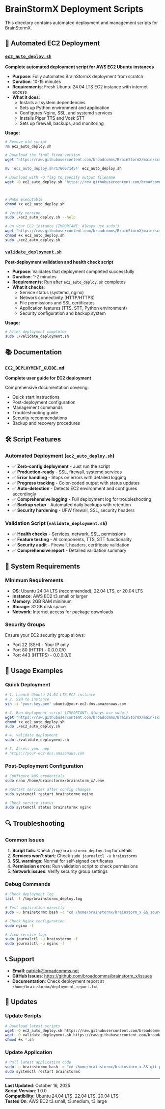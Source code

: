 # BrainStormX Deployment Scripts

This directory contains automated deployment and management scripts for BrainStormX.

## 🚀 Automated EC2 Deployment

### [`ec2_auto_deploy.sh`](./ec2_auto_deploy.sh)
**Complete automated deployment script for AWS EC2 Ubuntu instances**

- **Purpose**: Fully automates BrainStormX deployment from scratch
- **Duration**: 10-15 minutes
- **Requirements**: Fresh Ubuntu 24.04 LTS EC2 instance with internet access
- **What it does**: 
  - Installs all system dependencies
  - Sets up Python environment and application
  - Configures Nginx, SSL, and systemd services
  - Installs Piper TTS and Vosk STT
  - Sets up firewall, backups, and monitoring

**Usage:**

```bash
# Remove old script
rm ec2_auto_deploy.sh

# Download the final fixed version
wget "https://raw.githubusercontent.com/broadcomms/BrainStormX/main/scripts/ec2_auto_deploy.sh?$(date +%s)"

mv 'ec2_auto_deploy.sh?1760671454' ec2_auto_deploy.sh

# Download with -O flag to specify output filename
wget -O ec2_auto_deploy.sh "https://raw.githubusercontent.com/broadcomms/BrainStormX/main/scripts/ec2_auto_deploy.sh?$(date +%s)"



# Make executable
chmod +x ec2_auto_deploy.sh

# Verify version
sudo ./ec2_auto_deploy.sh --help
```



```bash
# On your EC2 instance (IMPORTANT: Always use sudo!)
wget "https://raw.githubusercontent.com/broadcomms/BrainStormX/main/scripts/ec2_auto_deploy.sh?$(date +%s)"
chmod +x ec2_auto_deploy.sh
sudo ./ec2_auto_deploy.sh
```

### [`validate_deployment.sh`](./validate_deployment.sh)
**Post-deployment validation and health check script**

- **Purpose**: Validates that deployment completed successfully
- **Duration**: 1-2 minutes
- **Requirements**: Run after `ec2_auto_deploy.sh` completes
- **What it checks**:
  - Service status (systemd, nginx)
  - Network connectivity (HTTP/HTTPS)
  - File permissions and SSL certificates
  - Application features (TTS, STT, Python environment)
  - Security configuration and backup system

**Usage:**
```bash
# After deployment completes
sudo ./validate_deployment.sh
```

## 📚 Documentation

### [`EC2_DEPLOYMENT_GUIDE.md`](./EC2_DEPLOYMENT_GUIDE.md)
**Complete user guide for EC2 deployment**

Comprehensive documentation covering:
- Quick start instructions
- Post-deployment configuration
- Management commands
- Troubleshooting guide
- Security recommendations
- Backup and recovery procedures

## 🛠️ Script Features

### Automated Deployment (`ec2_auto_deploy.sh`)
- ✅ **Zero-config deployment** - Just run the script
- ✅ **Production-ready** - SSL, firewall, systemd services
- ✅ **Error handling** - Stops on errors with detailed logging
- ✅ **Progress tracking** - Color-coded output with status updates
- ✅ **Auto-detection** - Detects EC2 environment and configures accordingly
- ✅ **Comprehensive logging** - Full deployment log for troubleshooting
- ✅ **Backup setup** - Automated daily backups with retention
- ✅ **Security hardening** - UFW firewall, SSL, security headers

### Validation Script (`validate_deployment.sh`)
- ✅ **Health checks** - Services, network, SSL, permissions
- ✅ **Feature testing** - AI components, TTS, STT functionality  
- ✅ **Security audit** - Firewall, headers, certificate validation
- ✅ **Comprehensive report** - Detailed validation summary

## 🔧 System Requirements

### Minimum Requirements
- **OS**: Ubuntu 24.04 LTS (recommended), 22.04 LTS, or 20.04 LTS
- **Instance**: AWS EC2 t3.small or larger
- **Memory**: 2GB RAM minimum
- **Storage**: 32GB disk space
- **Network**: Internet access for package downloads

### Security Groups
Ensure your EC2 security group allows:
- Port 22 (SSH) - Your IP only
- Port 80 (HTTP) - 0.0.0.0/0
- Port 443 (HTTPS) - 0.0.0.0/0

## 📝 Usage Examples

### Quick Deployment
```bash
# 1. Launch Ubuntu 24.04 LTS EC2 instance
# 2. SSH to instance
ssh -i "your-key.pem" ubuntu@your-ec2-dns.amazonaws.com

# 3. Run deployment script (IMPORTANT: Always use sudo!)
wget "https://raw.githubusercontent.com/broadcomms/BrainStormX/main/scripts/ec2_auto_deploy.sh?$(date +%s)"
chmod +x ec2_auto_deploy.sh
sudo ./ec2_auto_deploy.sh

# 4. Validate deployment
sudo ./validate_deployment.sh

# 5. Access your app
# https://your-ec2-dns.amazonaws.com
```

### Post-Deployment Configuration
```bash
# Configure AWS credentials
sudo nano /home/brainstormx/brainstorm_x/.env

# Restart services after config changes
sudo systemctl restart brainstormx nginx

# Check service status
sudo systemctl status brainstormx nginx
```

## 🔍 Troubleshooting

### Common Issues
1. **Script fails**: Check `/tmp/brainstormx_deploy.log` for details
2. **Services won't start**: Check `sudo journalctl -u brainstormx`
3. **SSL warnings**: Normal for self-signed certificates
4. **Permission errors**: Run validation script to check permissions
5. **Network issues**: Verify security group settings

### Debug Commands
```bash
# Check deployment log
tail -f /tmp/brainstormx_deploy.log

# Test application directly
sudo -u brainstormx bash -c "cd /home/brainstormx/brainstorm_x && source venv/bin/activate && python run.py"

# Check Nginx configuration
sudo nginx -t

# View service logs
sudo journalctl -u brainstormx -f
sudo journalctl -u nginx -f
```

## 📞 Support

- **Email**: patrick@broadcomms.net
- **GitHub Issues**: https://github.com/broadcomms/brainstorm_x/issues
- **Documentation**: Check deployment report at `/home/brainstormx/deployment_report.txt`

## 🔄 Updates

### Update Scripts
```bash
# Download latest scripts
wget -O ec2_auto_deploy.sh https://raw.githubusercontent.com/broadcomms/BrainStormX/scripts/ec2_auto_deploy.sh
wget -O validate_deployment.sh https://raw.githubusercontent.com/broadcomms/BrainStormX/scripts/validate_deployment.sh
chmod +x *.sh
```

### Update Application
```bash
# Pull latest application code
sudo -u brainstormx bash -c "cd /home/brainstormx/brainstorm_x && git pull origin staging"
sudo systemctl restart brainstormx
```

---

**Last Updated**: October 16, 2025  
**Script Version**: 1.0.0  
**Compatibility**: Ubuntu 24.04 LTS, 22.04 LTS, 20.04 LTS  
**Tested On**: AWS EC2 t3.small, t3.medium, t3.large